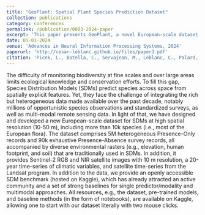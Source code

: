 ```yaml
---
title: "GeoPlant: Spatial Plant Species Prediction Dataset"
collection: publications
category: conferences
permalink: /publication/0003-2024-paper
excerpt: 'This paper presents GeoPlant, a novel European-scale dataset designed to advance species distribution modeling by integrating 5M Presence-Only records, 90k Presence-Absence surveys, environmental rasters, and high-resolution satellite imagery to predict over 10,000 plant species.'
date: 01-01-2024
venue: 'Advances in Neural Information Processing Systems, 2024'
paperurl: 'http://cesar-leblanc.github.io/files/paper3.pdf'
citation: 'Picek, L., Botella, C., Servajean, M., Leblanc, C., Palard, R., Larcher, T., ... & Joly, A. (2024, December). GeoPlant: Spatial Plant Species Prediction Dataset. In NEURIPS 2024.'
---
```


The difficulty of monitoring biodiversity at fine scales and over large areas limits ecological knowledge and conservation efforts.
To fill this gap, Species Distribution Models (SDMs) predict species across space from spatially explicit features.
Yet, they face the challenge of integrating the rich but heterogeneous data made available over the past decade, notably millions of opportunistic species observations and standardized surveys, as well as multi-modal remote sensing data.
In light of that, we have designed and developed a new European-scale dataset for SDMs at high spatial resolution (10-50 m), including more than 10k species (i.e., most of the European flora).
The dataset comprises 5M heterogeneous Presence-Only records and 90k exhaustive Presence-Absence survey records, all accompanied by diverse environmental rasters (e.g., elevation, human footprint, and soil) that are traditionally used in SDMs.
In addition, it provides Sentinel-2 RGB and NIR satellite images with 10 m resolution, a 20-year time-series of climatic variables, and satellite time-series from the Landsat program.
In addition to the data, we provide an openly accessible SDM benchmark (hosted on Kaggle), which has already attracted an active community and a set of strong baselines for single predictor/modality and multimodal approaches.
All resources, e.g., the dataset, pre-trained models, and baseline methods (in the form of notebooks), are available on Kaggle, allowing one to start with our dataset literally with two mouse clicks.